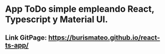 # App ToDo simple empleando React, Typescript y Material UI.

## Link GitPage: https://burismateo.github.io/react-ts-app/

